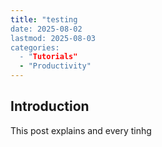 ```yaml
---
title: "testing
date: 2025-08-02
lastmod: 2025-08-03
categories:
  - "Tutorials"
  - "Productivity"
---
```


## Introduction
This post explains and every tinhg